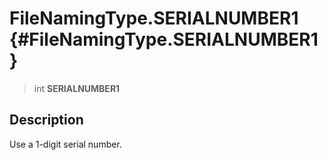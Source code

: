 FileNamingType.SERIALNUMBER1 {#FileNamingType.SERIALNUMBER1}
============================

> int **SERIALNUMBER1**

Description
-----------

Use a 1-digit serial number.
